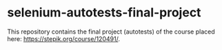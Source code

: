 # selenium-autotests-final-project
This repository contains the final project (autotests) of the course placed here: https://stepik.org/course/120491/.
